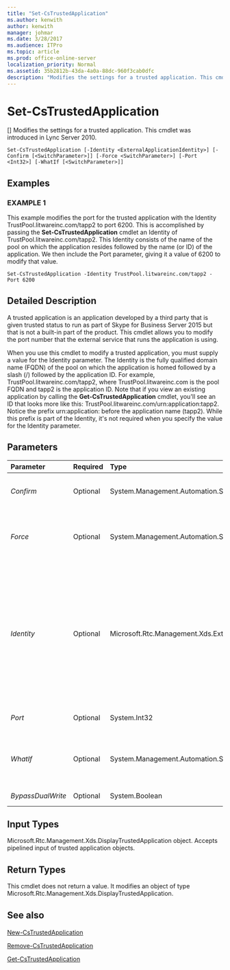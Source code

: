 ```yaml
---
title: "Set-CsTrustedApplication"
ms.author: kenwith
author: kenwith
manager: johmar
ms.date: 3/28/2017
ms.audience: ITPro
ms.topic: article
ms.prod: office-online-server
localization_priority: Normal
ms.assetid: 35b2812b-43da-4a0a-88dc-960f3cab0dfc
description: "Modifies the settings for a trusted application. This cmdlet was introduced in Lync Server 2010."
---
```


# Set-CsTrustedApplication
[]
Modifies the settings for a trusted application. This cmdlet was introduced in Lync Server 2010.
  
```
Set-CsTrustedApplication [-Identity <ExternalApplicationIdentity>] [-Confirm [<SwitchParameter>]] [-Force <SwitchParameter>] [-Port <Int32>] [-WhatIf [<SwitchParameter>]]

```

## Examples

### EXAMPLE 1

This example modifies the port for the trusted application with the Identity TrustPool.litwareinc.com/tapp2 to port 6200. This is accomplished by passing the **Set-CsTrustedApplication** cmdlet an Identity of TrustPool.litwareinc.com/tapp2. This Identity consists of the name of the pool on which the application resides followed by the name (or ID) of the application. We then include the Port parameter, giving it a value of 6200 to modify that value.
  
```
Set-CsTrustedApplication -Identity TrustPool.litwareinc.com/tapp2 -Port 6200
```

## Detailed Description

A trusted application is an application developed by a third party that is given trusted status to run as part of Skype for Business Server 2015 but that is not a built-in part of the product. This cmdlet allows you to modify the port number that the external service that runs the application is using.
  
When you use this cmdlet to modify a trusted application, you must supply a value for the Identity parameter. The Identity is the fully qualified domain name (FQDN) of the pool on which the application is homed followed by a slash (/) followed by the application ID. For example, TrustPool.litwareinc.com/tapp2, where TrustPool.litwareinc.com is the pool FQDN and tapp2 is the application ID. Note that if you view an existing application by calling the **Get-CsTrustedApplication** cmdlet, you'll see an ID that looks more like this: TrustPool.litwareinc.com/urn:application:tapp2. Notice the prefix urn:application: before the application name (tapp2). While this prefix is part of the Identity, it's not required when you specify the value for the Identity parameter.
  
## Parameters

|**Parameter**|**Required**|**Type**|**Description**|
|:-----|:-----|:-----|:-----|
| _Confirm_ <br/> |Optional  <br/> |System.Management.Automation.SwitchParameter  <br/> |Prompts you for confirmation before executing the command.  <br/> |
| _Force_ <br/> |Optional  <br/> |System.Management.Automation.SwitchParameter  <br/> |Suppresses any confirmation prompts that would otherwise be displayed before making changes.  <br/> |
| _Identity_ <br/> |Optional  <br/> |Microsoft.Rtc.Management.Xds.ExternalApplicationIdentity  <br/> |The unique identifier of the trusted application you want to modify. Identity values must be entered in the format \<pool FQDN\>/\<application ID\>, where pool FQDN is the FQDN of the pool on which the application resides, and application ID is the name of the application.  <br/> |
| _Port_ <br/> |Optional  <br/> |System.Int32  <br/> |The port number on which the application will run.  <br/> |
| _WhatIf_ <br/> |Optional  <br/> |System.Management.Automation.SwitchParameter  <br/> |Describes what would happen if you executed the command without actually executing the command.  <br/> |
| _BypassDualWrite_ <br/> |Optional  <br/> |System.Boolean  <br/> |PARAMVALUE: $true | $false  <br/> |
   
## Input Types

Microsoft.Rtc.Management.Xds.DisplayTrustedApplication object. Accepts pipelined input of trusted application objects.
  
## Return Types

This cmdlet does not return a value. It modifies an object of type Microsoft.Rtc.Management.Xds.DisplayTrustedApplication.
  
## See also

#### 

[New-CsTrustedApplication](new-cstrustedapplication.md)
  
[Remove-CsTrustedApplication](remove-cstrustedapplication.md)
  
[Get-CsTrustedApplication](get-cstrustedapplication.md)

